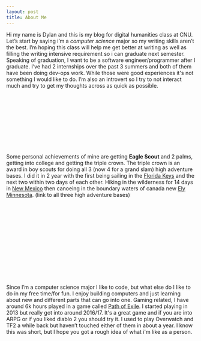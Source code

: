 ```yaml
---
layout: post
title: About Me
---
```


Hi my name is Dylan and this is my blog for digital humanities class at CNU.  Let’s start by saying i’m a *computer science* major so my writing skills aren’t the best.  I’m hoping this class will help me get better at writing as well as filling the writing intensive requirement so i can graduate next semester.  Speaking of graduation, I want to be a software engineer/programmer after I graduate.  I’ve had 2 internships over the past 3 summers and both of them have been doing dev-ops work.  While those were good experiences it's not something I would like to do.  I’m also an introvert so I try to not interact much and try to get my thoughts across as quick as possible. 

<embed type="image/png" src="/images/devops.png" width="256" height="144">

Some personal achievements of mine are getting **Eagle Scout** and 2 palms, getting into college and getting the triple crown.  The triple crown is an award in boy scouts for doing all 3 (now 4 for a grand slam) high adventure bases.  I did it in 2 year with the first being sailing in the [Florida Keys](https://www.bsaseabase.org/) and the next two within two days of each other.  Hiking in the wilderness for 14 days in [New Mexico](https://www.philmontscoutranch.org/) then canoeing in the boundary waters of canada new [Ely Minnesota](https://www.ntier.org/). (link to all three high adventure bases)  

<embed type="image/png" src="/images/TripleCrown.png" width="200" height="201">

Since I’m a computer science major I like to code, but what else do I like to do in my free time/for fun.  I enjoy building computers and just learning about new and different parts that can go into one.  Gaming related, I have around 6k hours played in a game called [Path of Exile](https://www.pathofexile.com/).  I started playing in 2013 but really got into around 2016/17.  It's a great game and if you are into ARPG or if you liked diablo 2 you should try it.  I used to play Overwatch and TF2 a while back but haven’t touched either of them in about a year.  I know this was short, but I hope you got a rough idea of what i'm like as a person.

<embed type="image/png" src="/images/Path_of_Exile_Logo.png" width="391" height="255">
